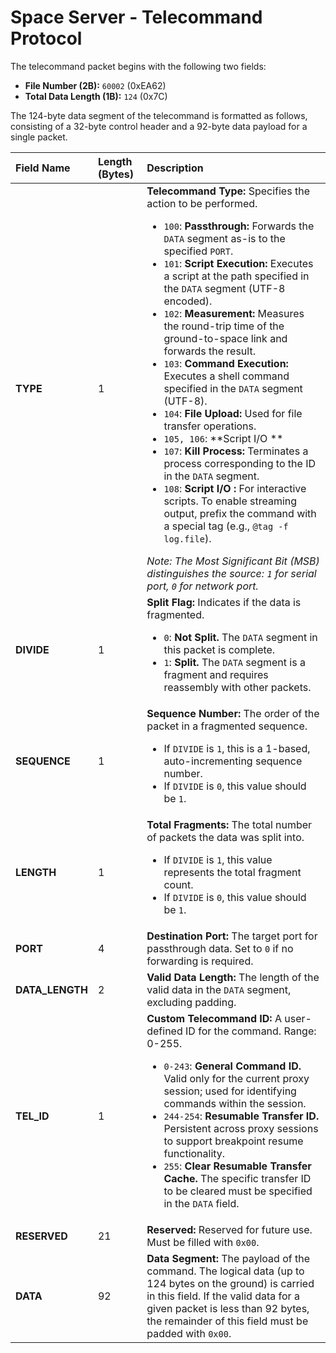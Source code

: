 # Space Server - Telecommand Protocol

The telecommand packet begins with the following two fields:
*   **File Number (2B):** `60002` (0xEA62)
*   **Total Data Length (1B):** `124` (0x7C)

The 124-byte data segment of the telecommand is formatted as follows, consisting of a 32-byte control header and a 92-byte data payload for a single packet.

| Field Name | Length (Bytes) | Description |
| :--- | :--- | :--- |
| **TYPE** | 1 | **Telecommand Type:** Specifies the action to be performed. <br><ul><li>`100`: **Passthrough:** Forwards the `DATA` segment as-is to the specified `PORT`.</li><li>`101`: **Script Execution:** Executes a script at the path specified in the `DATA` segment (UTF-8 encoded).</li><li>`102`: **Measurement:** Measures the round-trip time of the ground-to-space link and forwards the result.</li><li>`103`: **Command Execution:** Executes a shell command specified in the `DATA` segment (UTF-8).</li><li>`104`: **File Upload:** Used for file transfer operations.</li><li>`105, 106`: **Script I/O **</li><li>`107`: **Kill Process:** Terminates a process corresponding to the ID in the `DATA` segment.</li><li>`108`: **Script I/O :** For interactive scripts. To enable streaming output, prefix the command with a special tag (e.g., `@tag -f log.file`).</li></ul>*Note: The Most Significant Bit (MSB) distinguishes the source: `1` for serial port, `0` for network port.* |
| **DIVIDE** | 1 | **Split Flag:** Indicates if the data is fragmented. <br><ul><li>`0`: **Not Split.** The `DATA` segment in this packet is complete.</li><li>`1`: **Split.** The `DATA` segment is a fragment and requires reassembly with other packets.</li></ul> |
| **SEQUENCE** | 1 | **Sequence Number:** The order of the packet in a fragmented sequence. <br><ul><li>If `DIVIDE` is `1`, this is a 1-based, auto-incrementing sequence number.</li><li>If `DIVIDE` is `0`, this value should be `1`.</li></ul> |
| **LENGTH** | 1 | **Total Fragments:** The total number of packets the data was split into. <br><ul><li>If `DIVIDE` is `1`, this value represents the total fragment count.</li><li>If `DIVIDE` is `0`, this value should be `1`.</li></ul> |
| **PORT** | 4 | **Destination Port:** The target port for passthrough data. Set to `0` if no forwarding is required. |
| **DATA_LENGTH** | 2 | **Valid Data Length:** The length of the valid data in the `DATA` segment, excluding padding. |
| **TEL_ID** | 1 | **Custom Telecommand ID:** A user-defined ID for the command. Range: 0-255. <br><ul><li>`0-243`: **General Command ID.** Valid only for the current proxy session; used for identifying commands within the session.</li><li>`244-254`: **Resumable Transfer ID.** Persistent across proxy sessions to support breakpoint resume functionality.</li><li>`255`: **Clear Resumable Transfer Cache.** The specific transfer ID to be cleared must be specified in the `DATA` field.</li></ul> |
| **RESERVED** | 21 | **Reserved:** Reserved for future use. Must be filled with `0x00`. |
| **DATA** | 92 | **Data Segment:** The payload of the command. The logical data (up to 124 bytes on the ground) is carried in this field. If the valid data for a given packet is less than 92 bytes, the remainder of this field must be padded with `0x00`. |
